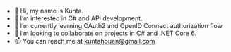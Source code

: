 - 👋 Hi, my name is Kunta.
- 👀 I’m interested in C# and API development.
- 🌱 I’m currently learning OAuth2 and OpenID Connect authorization flow.
- 💞️ I’m looking to collaborate on projects in C# and .NET Core 6.
- 📫 You can reach me at kuntahouen@gmail.com

<!---
KuntaH/KuntaH is a ✨ special ✨ repository because its `README.md` (this file) appears on your GitHub profile.
You can click the Preview link to take a look at your changes.
--->
